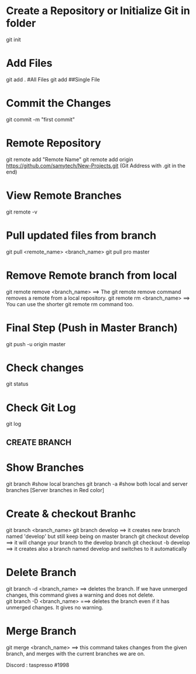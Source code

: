 # Create a Repository or Initialize Git in folder
git init

# Add Files
git add . #All Files
git add <filename> ##Single File

# Commit the Changes
git commit -m "first commit"

# Remote Repository
git remote add "Remote Name" <link from github>
git remote add origin https://github.com/samytech/New-Projects.git  (Git Address with .git in the end)

# View Remote Branches 
git remote -v 

# Pull updated files from branch
git pull <remote_name> <branch_name> 
git pull pro master

# Remove Remote branch from local
git remote remove <branch_name>  ==>  The git remote remove command removes a remote from a local repository.
git remote rm <branch_name> ==> You can use the shorter git remote rm command too.

# Final Step (Push in Master Branch)
git push -u origin master

# Check changes 
git status

# Check Git Log
git log

## CREATE BRANCH ##

# Show Branches
git branch  #show local branches
git branch -a   #show both local and server branches [Server branches in Red color]

# Create & checkout Branhc
git branch <branch_name> 
git branch develop  ==> it creates new branch named 'develop' but still keep being on master branch
git checkout develop ==> it will change your branch to the develop branch
git checkout -b develop ==> it creates also a branch named develop and switches to it automatically

# Delete Branch
git branch -d <branch_name> ==> deletes the branch. If we have unmerged changes, this command gives a warning and does not delete.  
git branch -D <branch_name> ===> deletes the branch even if it has unmerged changes. It gives no warning.

# Merge Branch
git merge <branch_name>  ==>  this command takes changes from the given branch, and merges with the current branches we are on. 

Discord : taspresso #1998